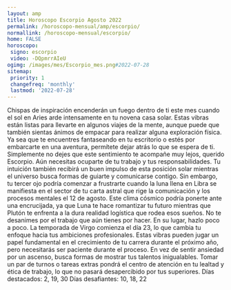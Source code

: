 ```yaml
---
layout: amp
title: Horoscopo Escorpio Agosto 2022 
permalink: /horoscopo-mensual/amp/escorpio/
normallink: /horoscopo-mensual/escorpio/
home: FALSE
horoscopo:
 signo: escorpio
 video: -DQpmrrAIeU
ogimg: /images/mes/Escorpio_mes.png#2022-07-28
sitemap:
 priority: 1
 changefreq: 'monthly'
 lastmod: '2022-07-28'
---
```



Chispas de inspiración encenderán un fuego dentro de ti este mes cuando el sol en Aries arde intensamente en tu novena casa solar. Estas vibras están listas para llevarte en algunos viajes de la mente, aunque puede que también sientas ánimos de empacar para realizar alguna exploración física. Ya sea que te encuentres fantaseando en tu escritorio o estés por embarcarte en una aventura, permítete dejar atrás lo que se espera de ti. Simplemente no dejes que este sentimiento te acompañe muy lejos, querido Escorpio. Aún necesitas ocuparte de tu trabajo y tus responsabilidades.
Tu intuición también recibirá un buen impulso de esta posición solar mientras el universo busca formas de guiarte y comunicarse contigo. Sin embargo, tu tercer ojo podría comenzar a frustrarte cuando la luna llena en Libra se manifiesta en el sector de tu carta astral que rige la comunicación y los procesos mentales el 12 de agosto. Este clima cósmico podría ponerte ante una encrucijada, ya que Luna te hace romantizar tu futuro mientras que Plutón te enfrenta a la dura realidad logística que rodea esos sueños. No te desanimes por el trabajo que aún tienes por hacer. En su lugar, hazlo poco a poco.
La temporada de Virgo comienza el día 23, lo que cambia tu enfoque hacia tus ambiciones profesionales. Estas vibras pueden jugar un papel fundamental en el crecimiento de tu carrera durante el próximo año, pero necesitarás ser paciente durante el proceso. En vez de sentir ansiedad por un ascenso, busca formas de mostrar tus talentos inigualables. Tomar un par de turnos o tareas extras pondrá el centro de atención en tu lealtad y ética de trabajo, lo que no pasará desapercibido por tus superiores.
Días destacados: 2, 19, 30
Días desafiantes: 10, 18, 22